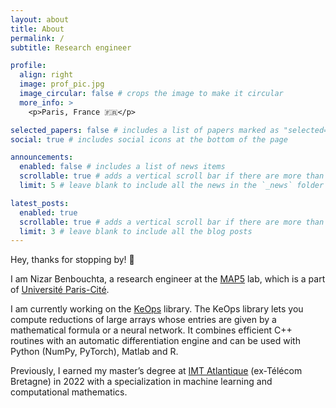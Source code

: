 ```yaml
---
layout: about
title: About
permalink: /
subtitle: Research engineer

profile:
  align: right
  image: prof_pic.jpg
  image_circular: false # crops the image to make it circular
  more_info: >
    <p>Paris, France 🇫🇷</p>

selected_papers: false # includes a list of papers marked as "selected={true}"
social: true # includes social icons at the bottom of the page

announcements:
  enabled: false # includes a list of news items
  scrollable: true # adds a vertical scroll bar if there are more than 3 news items
  limit: 5 # leave blank to include all the news in the `_news` folder

latest_posts:
  enabled: true
  scrollable: true # adds a vertical scroll bar if there are more than 3 new posts items
  limit: 3 # leave blank to include all the blog posts
---
```


Hey, thanks for stopping by! 👋

I am Nizar Benbouchta, a research engineer at the <a href='https://map5.mi.parisdescartes.fr'>MAP5</a> lab, which is a part of  <a href='https://u-paris.fr/en/'>Université Paris-Cité</a>.

I am currently working on the <a href='https://www.kernel-operations.io/keops/index.html'>KeOps</a> library. The KeOps library lets you compute reductions of large arrays whose entries are given by a mathematical formula or a neural network. It combines efficient C++ routines with an automatic differentiation engine and can be used with Python (NumPy, PyTorch), Matlab and R.

Previously, I earned my master’s degree at <a href="https://www.imt-atlantique.fr/en">IMT Atlantique</a> (ex-Télécom Bretagne) in 2022 with a specialization in machine learning and computational mathematics. 